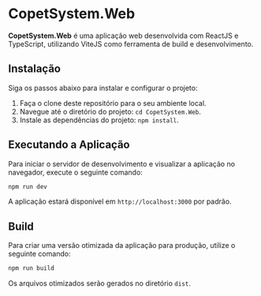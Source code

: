 # CopetSystem.Web

**CopetSystem.Web** é uma aplicação web desenvolvida com ReactJS e TypeScript, utilizando ViteJS como ferramenta de build e desenvolvimento.

## Instalação

Siga os passos abaixo para instalar e configurar o projeto:

1. Faça o clone deste repositório para o seu ambiente local.
2. Navegue até o diretório do projeto: `cd CopetSystem.Web`.
3. Instale as dependências do projeto: `npm install`.

## Executando a Aplicação

Para iniciar o servidor de desenvolvimento e visualizar a aplicação no navegador, execute o seguinte comando:

```bash
npm run dev
```

A aplicação estará disponível em `http://localhost:3000` por padrão.

## Build

Para criar uma versão otimizada da aplicação para produção, utilize o seguinte comando:

```bash
npm run build
```

Os arquivos otimizados serão gerados no diretório `dist`.
